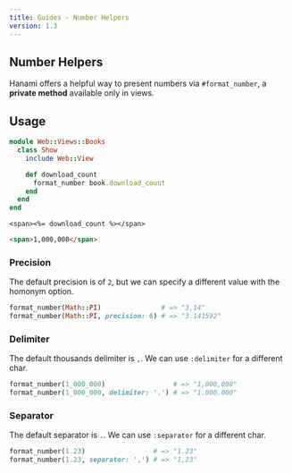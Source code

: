 ```yaml
---
title: Guides - Number Helpers
version: 1.3
---
```


## Number Helpers

Hanami offers a helpful way to present numbers via `#format_number`, a **private method** available only in views.

## Usage

```ruby
module Web::Views::Books
  class Show
    include Web::View

    def download_count
      format_number book.download_count
    end
  end
end
```

```erb
<span><%= download_count %></span>
```

```html
<span>1,000,000</span>
```

### Precision

The default precision is of `2`, but we can specify a different value with the homonym option.

```ruby
format_number(Math::PI)               # => "3.14"
format_number(Math::PI, precision: 6) # => "3.141592"
```

### Delimiter

The default thousands delimiter is `,`. We can use `:delimiter` for a different char.

```ruby
format_number(1_000_000)                 # => "1,000,000"
format_number(1_000_000, delimiter: '.') # => "1.000.000"
```

### Separator

The default separator is `.`. We can use `:separator` for a different char.

```ruby
format_number(1.23)                 # => "1.23"
format_number(1.23, separator: ',') # => "1,23"
```
